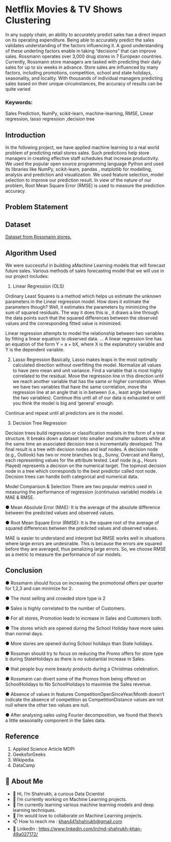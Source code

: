 
# Netflix Movies & TV Shows Clustering

In any supply chain, an ability to accurately predict sales has a direct impact on its operating expenditure. Being able to accurately predict the sales validates understanding of the factors influencing it. A good understanding of these underling factors enable in taking “decisions” that can improve sales. 
Rossmann operates over 3,000 drug stores in 7 European countries. Currently, Rossmann store managers are tasked with predicting their daily sales for up to six weeks in advance. Store sales are influenced by many factors, including promotions, competition, school and state holidays, seasonality, and locality. With thousands of individual managers predicting sales based on their unique circumstances, the accuracy of results can be quite varied

### Keywords: 
Sales Prediction, NumPy, scikit-learn, machine-learning, RMSE, Linear regression, lasso regression ,decision tree
## Introduction
In the following project, we have applied machine learning to a real world problem of predicting retail stores sales. Such predictions help store managers in creating effective staff schedules that increase productivity. We used the popular open source programming language Python and used its libraries like NumPy, scikit-learn, pandas , matplotlib for modelling, analysis and prediction and visualization. We used feature selection, model selection to improve our prediction result. In view of the nature of our problem, Root Mean Square Error (RMSE) is used to measure the prediction accuracy. 


## Problem Statement


## Dataset
[Dataset from Rossmann stores.](https://drive.google.com/file/d/1nCuTVec4BuoF-QgUnWER2RtG0cX_8lLN/view?usp=sharing)



## Algorithm Used
We were successful in building aMachine Learning models that will forecast future sales. Various methods of sales forecasting model that we will use in our project includes:

1.	Linear Regression (OLS) 

Ordinary Least Squares  is a method which helps us estimate the unknown parameters in the Linear regression model. How does it estimate the parameters though? Well, it estimates the parameters by minimizing the sum of squared residuals. The way it does this is , it draws a line through the data points such that the squared differences between the observed values and the corresponding  fitted value is minimized.

Linear regression attempts to model the relationship between two variables by fitting a linear equation to observed data. ... A linear regression line has an equation of the form Y = a + bX, where X is the explanatory variable and Y is the dependent variable.

2.	 Lasso Regression
Basically, Lasso makes leaps in the most optimally calculated direction without overfitting the model. 
Normalize all values to have zero mean and unit variance.
Find a variable that is most highly correlated to the residual. Move the regression line in this direction until we reach another variable that has the same or higher correlation.
When we have two variables that have the same correlation, move the regression line at an angle that is in between (i.e., least angle between the two variables).
Continue this until all of our data is exhausted or until you think the model is big and ‘general’ enough.

Continue and repeat until all predictors are in the model.

3.	 Decision Tree Regression

Decision trees build regression or classification models in the form of a tree structure. It breaks down a dataset into smaller and smaller subsets while at the same time an associated decision tree is incrementally developed. The final result is a tree with decision nodes and leaf nodes. A decision node (e.g., Outlook) has two or more branches (e.g., Sunny, Overcast and Rainy), each representing values for the attribute tested. Leaf node (e.g., Hours Played) represents a decision on the numerical target. The topmost decision node in a tree which corresponds to the best predictor called root node. Decision trees can handle both categorical and numerical data. 

Model Comparison & Selection
There are two popular metrics used in measuring the performance of regression (continuous variable) models i.e MAE & RMSE. 

●	Mean Absolute Error (MAE): It is the average of the absolute difference between the predicted values and observed values.

●	Root Mean Square Error (RMSE): It is the square root of the average of squared differences between the predicted values and observed values.

MAE is easier to understand and interpret but RMSE works well in situations where large errors are undesirable. This is because the errors are squared before they are averaged, thus penalizing large errors.
So, we choose RMSE as a metric to measure the performance of our models.

## Conclusion
●	Rossmann should focus on increasing the promotional offers per quarter for 1,2,3 and can minimize for 2.

●	The most selling and crowded store type is 2

●	Sales is highly correlated to the number of Customers.

●	For all stores, Promotion leads to increase in Sales and Customers both.

●	The stores which are opened during the School Holiday have more sales than normal days.

●	More stores are opened during School holidays than State holidays.

●	Rossman should try to focus on reducing the Promo offers for store type b during StateHolidays as there is no substantial increase in Sales.

●	that people buy more beauty products during a Christmas celebration.

●	Rossmann can divert some of the Promos from being offered on SchoolHolidays to No SchoolHolidays to maximise the Sales revenue. 

●	Absence of values in features CompetitionOpenSinceYear/Month doesn’t indicate the absence of competition as CompetitionDistance values are not null where the other two values are null.

●	After analysing sales using Fourier decomposition, we found that there’s a little seasonality component in the Sales data.

## Reference
1.  Applied Science Article  MDPI
2.  GeeksforGeeks
3.  Wikipedia
4.  DataCamp

## 🚀 About Me


- 👋 Hi, I’m Shahrukh, a curious Data Dcientist
- 👀 I’m currently working on Machine Learning projects.
- 🌱 I’m currently learning various machine learning models and deep learning techniques.
- 💞️ I’m would love to collaborate on Machine Learning projects.
- 📫 How to reach me : khan441shahrukh@gmail.com
- 👀 LinkedIn : https://www.linkedin.com/in/md-shahrukh-khan-49a027172/
